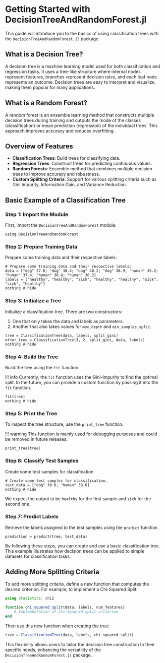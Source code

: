 
# Getting Started with DecisionTreeAndRandomForest.jl

This guide will introduce you to the basics of using classification trees with the `DecisionTreeAndRandomForest.jl` package.

## What is a Decision Tree?

A decision tree is a machine learning model used for both classification and regression tasks. It uses a tree-like structure where internal nodes represent features, branches represent decision rules, and each leaf node represents an outcome. Decision trees are easy to interpret and visualize, making them popular for many applications.

## What is a Random Forest?

A random forest is an ensemble learning method that constructs multiple decision trees during training and outputs the mode of the classes (classification) or mean prediction (regression) of the individual trees. This approach improves accuracy and reduces overfitting.


## Overview of Features


- **Classification Trees**: Build trees for classifying data.
- **Regression Trees**: Construct trees for predicting continuous values.
- **Random Forests**: Ensemble method that combines multiple decision trees to improve accuracy and robustness.
- **Custom Splitting Criteria**: Support for various splitting criteria such as Gini Impurity, Information Gain, and Variance Reduction.


## Basic Example of a Classification Tree

### Step 1: Import the Module

First, import the `DecisionTreeAndRandomForest` module:

```@example 1
using DecisionTreeAndRandomForest
```

### Step 2: Prepare Training Data

Prepare some training data and their respective labels:

```@example 1
# Prepare some training data and their respective labels:
data = ["dog" 37.0; "dog" 38.4; "dog" 40.2; "dog" 38.9; "human" 36.2; "human" 37.4; "human" 38.8; "human" 36.2]
labels = ["healthy", "healthy", "sick", "healthy", "healthy", "sick", "sick", "healthy"]
nothing # hide
```

### Step 3: Initialize a Tree

Initialize a classification tree. There are two constructors:
1. One that only takes the data and labels as parameters.
2. Another that also takes values for `max_depth` and `min_samples_split`.

```@example 1
tree = ClassificationTree(data, labels, split_gini)
other_tree = ClassificationTree(3, 2, split_gini, data, labels)
nothing # hide
```

### Step 4: Build the Tree

Build the tree using the `fit` function.

!!! info
    Currently, the `fit` function uses the Gini-Impurity to find the optimal split. In the future, you can provide a custom function by passing it into the `fit` function.

```@example 1
fit(tree)
nothing # hide
```

### Step 5: Print the Tree

To inspect the tree structure, use the `print_tree` function.

!!! warning
    This function is mainly used for debugging purposes and could be removed in future releases.

```@example 1
print_tree(tree)
```

### Step 6: Classify Test Samples

Create some test samples for classification.

```@example 1
# Create some test samples for classification.
test_data = ["dog" 38.0; "human" 38.0]
nothing # hide
```

We expect the output to be `healthy` for the first sample and `sick` for the second one.

### Step 7: Predict Labels

Retrieve the labels assigned to the test samples using the `predict` function.

```@example 1
prediction = predict(tree, test_data)
```

By following these steps, you can create and use a basic classification tree. This example illustrates how decision trees can be applied to simple datasets for classification tasks.

## Adding More Splitting Criteria

To add more splitting criteria, define a new function that computes the desired criterion. For example, to implement a Chi-Squared Split:

```julia
using Statistics: chi2

function chi_squared_split(data, labels, num_features)
    # Implementation of Chi-Squared split criterion
end
```

Then use this new function when creating the tree:

```julia
tree = ClassificationTree(data, labels, chi_squared_split)
```

This flexibility allows users to tailor the decision tree construction to their specific needs, enhancing the versatility of the `DecisionTreeAndRandomForest.jl` package.

